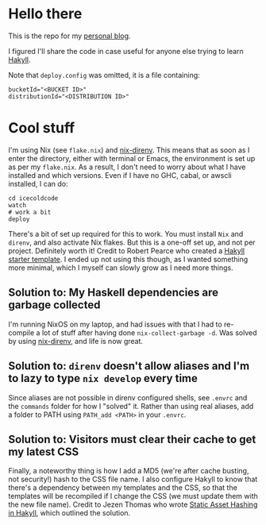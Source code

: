 # Hello there

This is the repo for my [personal blog](https://www.icecoldcode.com/). 

I figured I'll share the code in case useful for anyone else trying to learn [Hakyll](https://jaspervdj.be/hakyll/).

Note that `deploy.config` was omitted, it is a file containing:

```
bucketId="<BUCKET ID>"
distributionId="<DISTRIBUTION ID>"
```

# Cool stuff
I'm using Nix (see `flake.nix`) and [nix-direnv](https://github.com/nix-community/nix-direnv). 
This means that as soon as I enter the directory, either with terminal or Emacs, the environment is set up as per my `flake.nix`.
As a result, I don't need to worry about what I have installed and which versions. Even if I have no GHC, cabal, or awscli installed, I can do:

```
cd icecoldcode
watch
# work a bit
deploy
```

There's a bit of set up required for this to work. You must install `Nix` and `direnv`, and also activate Nix flakes. But this is a one-off set up, and not per project. Definitely worth it! Credit to Robert Pearce who created a [Hakyll starter template](https://github.com/rpearce/hakyll-nix-template). I ended up not using this though, as I wanted something more minimal, which I myself can slowly grow as I need more things.

## Solution to: My Haskell dependencies are garbage collected

I'm running NixOS on my laptop, and had issues with that I had to re-compile a lot of stuff after having done `nix-collect-garbage -d`. 
Was solved by using [nix-direnv](https://github.com/nix-community/nix-direnv), and life is now great.

## Solution to: `direnv` doesn't allow aliases and I'm to lazy to type `nix develop` every time

Since aliases are not possible in direnv configured shells, see `.envrc` and the `commands` folder for how I "solved" it. Rather than using real aliases, add a folder to PATH using `PATH_add <PATH>` in your `.envrc`.

## Solution to: Visitors must clear their cache to get my latest CSS 

Finally, a noteworthy thing is how I add a MD5 (we're after cache busting, not security!) hash to the CSS file name. I also configure Hakyll to know that there's a dependency between my templates and the CSS, so that the templates will be recompiled if I change the CSS (we must update them with the new file name). Credit to Jezen Thomas who wrote [Static Asset Hashing in Hakyll](https://jezenthomas.com/2022/08/static-asset-hashing-in-hakyll/), which outlined the solution.
